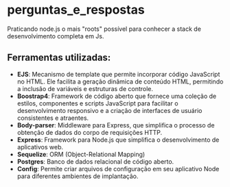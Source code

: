 # perguntas_e_respostas
Praticando node.js o mais "roots" possível para conhecer a stack de desenvolvimento completa em Js.

## Ferramentas utilizadas:
- **EJS**: Mecanismo de template que permite incorporar código JavaScript no HTML. Ele facilita a geração dinâmica de conteúdo HTML, permitindo a inclusão de variáveis e estruturas de controle.
- **Boostrap4**: Framework de código aberto que fornece uma coleção de estilos, componentes e scripts JavaScript para facilitar o desenvolvimento responsivo e a criação de interfaces de usuário consistentes e atraentes.
- **Body-parser**: Middleware para Express, que simplifica o processo de obtenção de dados do corpo de requisições HTTP. 
- **Express**: Framework para Node.js que simplifica o desenvolvimento de aplicativos web. 
- **Sequelize**: ORM (Object-Relational Mapping) 
- **Postgres**: Banco de dados relacional de código aberto.
- **Config**: Permite criar arquivos de configuração em seu aplicativo Node para diferentes ambientes de implantação.